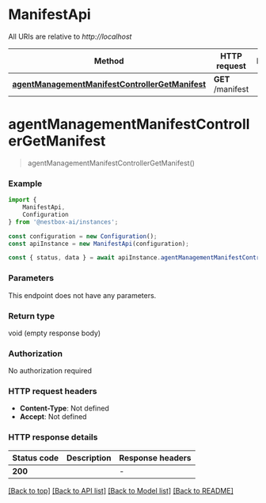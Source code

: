 # ManifestApi

All URIs are relative to *http://localhost*

|Method | HTTP request | Description|
|------------- | ------------- | -------------|
|[**agentManagementManifestControllerGetManifest**](#agentmanagementmanifestcontrollergetmanifest) | **GET** /manifest | |

# **agentManagementManifestControllerGetManifest**
> agentManagementManifestControllerGetManifest()


### Example

```typescript
import {
    ManifestApi,
    Configuration
} from '@nestbox-ai/instances';

const configuration = new Configuration();
const apiInstance = new ManifestApi(configuration);

const { status, data } = await apiInstance.agentManagementManifestControllerGetManifest();
```

### Parameters
This endpoint does not have any parameters.


### Return type

void (empty response body)

### Authorization

No authorization required

### HTTP request headers

 - **Content-Type**: Not defined
 - **Accept**: Not defined


### HTTP response details
| Status code | Description | Response headers |
|-------------|-------------|------------------|
|**200** |  |  -  |

[[Back to top]](#) [[Back to API list]](../README.md#documentation-for-api-endpoints) [[Back to Model list]](../README.md#documentation-for-models) [[Back to README]](../README.md)

